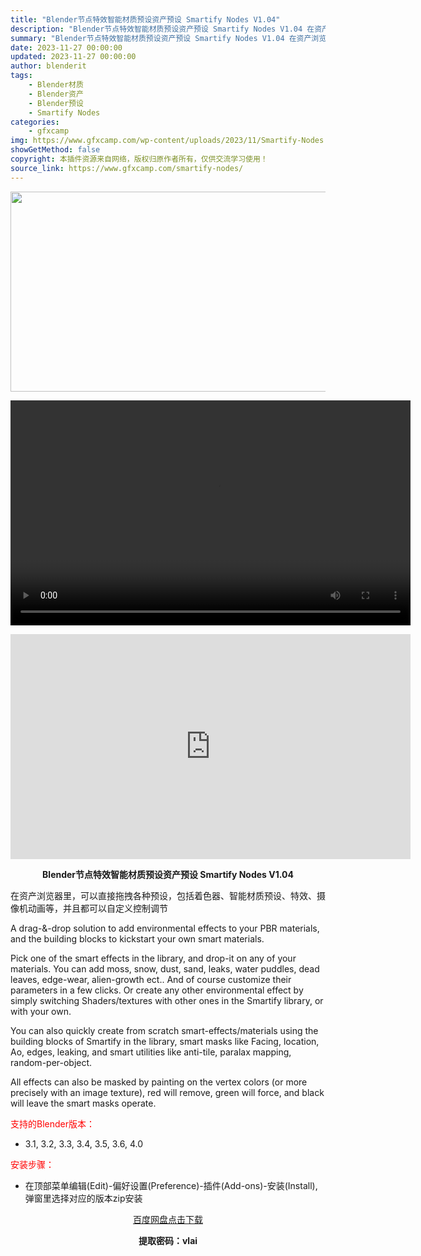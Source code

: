 ```yaml
---
title: "Blender节点特效智能材质预设资产预设 Smartify Nodes V1.04"
description: "Blender节点特效智能材质预设资产预设 Smartify Nodes V1.04 在资产浏览器里，可以直接拖拽各种预设，包括着色器、智能材质预设、特效、摄像机动画等，并且都可以自定义控制调节 A ..."
summary: "Blender节点特效智能材质预设资产预设 Smartify Nodes V1.04 在资产浏览器里，可以直接拖拽各种预设，包括着色器、智能材质预设、特效、摄像机动画等，并且都可以自定义控制调节 A ..."
date: 2023-11-27 00:00:00
updated: 2023-11-27 00:00:00
author: blenderit
tags: 
    - Blender材质
    - Blender资产
    - Blender预设
    - Smartify Nodes
categories:
    - gfxcamp
img: https://www.gfxcamp.com/wp-content/uploads/2023/11/Smartify-Nodes.jpg
showGetMethod: false
copyright: 本插件资源来自网络，版权归原作者所有，仅供交流学习使用！
source_link: https://www.gfxcamp.com/smartify-nodes/
---
```

<div><p><img decoding="async" class="aligncenter size-full wp-image-116277" src="https://www.gfxcamp.com/wp-content/uploads/2023/11/Smartify-Nodes.jpg" data-src="https://www.gfxcamp.com/wp-content/uploads/2023/11/Smartify-Nodes.jpg" alt="" width="640" height="320" data-srcset="https://www.gfxcamp.com/wp-content/uploads/2023/11/Smartify-Nodes.jpg 640w, https://www.gfxcamp.com/wp-content/uploads/2023/11/Smartify-Nodes-150x75.jpg 150w" data-sizes="(max-width: 640px) 100vw, 640px"><br>
</p><center><div style="width: 640px;" class="wp-video"><!--[if lt IE 9]><script>document.createElement('video');</script><![endif]-->
<video class="wp-video-shortcode" id="video-116276-1" width="640" height="360" preload="true" controls="controls"><source type="video/mp4" src="http://cloud.video.taobao.com/play/u/null/p/1/e/6/t/1/436122290798.mp4?_=1"></source><a href="http://cloud.video.taobao.com/play/u/null/p/1/e/6/t/1/436122290798.mp4">http://cloud.video.taobao.com/play/u/null/p/1/e/6/t/1/436122290798.mp4</a></video></div></center><p style="text-align: center;"><iframe loading="lazy" src="https://player.youku.com/embed/XNjE0NDM3MjgxMg==" width="640" height="360" frameborder="0" allowfullscreen="allowfullscreen" data-mce-fragment="1"></iframe></p><p style="text-align: center;"><strong>Blender节点特效智能材质预设资产预设 Smartify Nodes V1.04</strong></p><p>在资产浏览器里，可以直接拖拽各种预设，包括着色器、智能材质预设、特效、摄像机动画等，并且都可以自定义控制调节</p><p>A drag-&amp;-drop solution to add environmental effects to your PBR materials, and the building blocks to kickstart your own smart materials.</p><p>Pick one of the smart effects in the library, and drop-it on any of your materials. You can add moss, snow, dust, sand, leaks, water puddles, dead leaves, edge-wear, alien-growth ect.. And of course customize their parameters in a few clicks. Or create any other environmental effect by simply switching Shaders/textures with other ones in the Smartify library, or with your own.</p><p>You can also quickly create from scratch smart-effects/materials using the building blocks of Smartify in the library, smart masks like Facing, location, Ao, edges, leaking, and smart utilities like anti-tile, paralax mapping, random-per-object.</p><p>All effects can also be masked by painting on the vertex colors (or more precisely with an image texture), red will remove, green will force, and black will leave the smart masks operate.</p><p style="text-align: left;"><span style="color: #ff0000;">支持的Blender版本：</span></p><ul>
<li style="text-align: left;">3.1, 3.2, 3.3, 3.4, 3.5, 3.6, 4.0</li>
</ul><p style="text-align: left;"><span style="color: #ff0000;">安装步骤：</span></p><ul>
<li>在顶部菜单编辑(Edit)-偏好设置(Preference)-插件(Add-ons)-安装(Install),弹窗里选择对应的版本zip安装</li>
</ul><p style="text-align: center;"><a class="maxbutton-3 maxbutton maxbutton-baidu" target="_blank" rel="noopener" href="https://pan.baidu.com/s/1K1vBcyjrv-9jE1pIjw1mwA?pwd=vlai"><span class="mb-text">百度网盘点击下载</span></a></p><p style="text-align: center;"><strong>提取密码：vlai</strong></p></div>